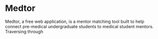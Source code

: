 # Medtor

Medtor, a free web application, is a mentor matching tool built to help connect pre-medical undergraduate students to medical student mentors. Traversing through 
